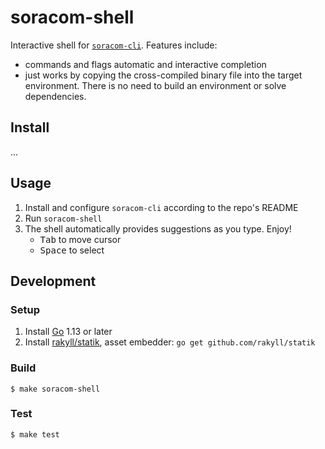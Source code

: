 # soracom-shell

Interactive shell for [`soracom-cli`](https://github.com/soracom/soracom-cli/). Features include:

- commands and flags automatic and interactive completion
- just works by copying the cross-compiled binary file into the target environment. There is no need to build an environment or solve dependencies.

## Install

...

## Usage

1. Install and configure `soracom-cli` according to the repo's README
2. Run `soracom-shell`
3. The shell automatically provides suggestions as you type. Enjoy!
    - <kbd>Tab</kbd> to move cursor
    - <kbd>Space</kbd> to select

## Development

### Setup

1. Install [Go](https://golang.org/) 1.13 or later
2. Install [rakyll/statik](https://github.com/rakyll/statik), asset embedder: `go get github.com/rakyll/statik`

### Build

```console
$ make soracom-shell
```

### Test

```console
$ make test
```
